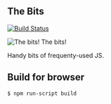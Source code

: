The Bits
--------
[![Build Status](https://travis-ci.org/banterability/the-bits.svg?branch=master)](https://travis-ci.org/banterability/the-bits)

![The bits! The bits!](https://s3.amazonaws.com/f.cl.ly/items/120u3h1W031T21411n1l/the-bits-cap.gif)

Handy bits of frequenty-used JS.

## Build for browser

```bash
$ npm run-script build
```
